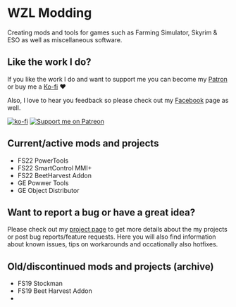 # WZL Modding

Creating mods and tools for games such as Farming Simulator, Skyrim & ESO as well as miscellaneous software.

## Like the work I do?
If you like the work I do and want to support me you can become my [Patron](https://www.patreon.com/wzlmodding) or buy me a [Ko-fi](https://ko-fi.com/w33zl) :heart:

Also, I love to hear you feedback so please check out my [Facebook](https://www.facebook.com/w33zl) page as well.

[![ko-fi](https://ko-fi.com/img/githubbutton_sm.svg)](https://ko-fi.com/X8X0BB65P) [![Support me on Patreon](https://img.shields.io/endpoint.svg?url=https%3A%2F%2Fshieldsio-patreon.vercel.app%2Fapi%3Fusername%3Dwzlmodding%3F%26type%3Dpatrons&style=for-the-badge)](https://patreon.com/wzlmodding?)


## Current/active mods and projects
* FS22 PowerTools
* FS22 SmartControl MMI+
* FS22 BeetHarvest Addon
* GE Powwer Tools
* GE Object Distributor

## Want to report a bug or have a great idea?
Please check out my [project page](https://go.xilent.se/wzl-modding-projects) to get more details about the my projects or post bug reports/feature requests. Here you will also find information about known issues, tips on workarounds and occationally also hotfixes.

## Old/discontinued mods and projects (archive)
* FS19 Stockman
* FS19 Beet Harvest Addon
* 

